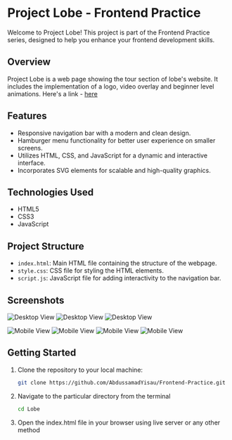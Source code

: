 # Project Lobe - Frontend Practice

Welcome to Project Lobe! This project is part of the Frontend Practice series, designed to help you enhance your frontend development skills.

## Overview

Project Lobe is a web page showing the tour section of lobe's website. It includes the implementation of a logo, video overlay and beginner level animations. Here's a link - [here](https://frontend-practice-4dn3.vercel.app/)

## Features

- Responsive navigation bar with a modern and clean design.
- Hamburger menu functionality for better user experience on smaller screens.
- Utilizes HTML, CSS, and JavaScript for a dynamic and interactive interface.
- Incorporates SVG elements for scalable and high-quality graphics.

## Technologies Used

- HTML5
- CSS3
- JavaScript


## Project Structure

- `index.html`: Main HTML file containing the structure of the webpage.
- `style.css`: CSS file for styling the HTML elements.
- `script.js`: JavaScript file for adding interactivity to the navigation bar.

## Screenshots

![Desktop View](images/1.png)
![Desktop View](images/2.png)
![Desktop View](images/7.png)

![Mobile View](images/3.png)
![Mobile View](images/4.png)
![Mobile View](images/5.png)
![Mobile View](images/6.png)


## Getting Started

1. Clone the repository to your local machine:

   ```bash
   git clone https://github.com/AbdussamadYisau/Frontend-Practice.git

2. Navigate to the particular directory from the terminal
    ```bash
    cd Lobe
    
3. Open the index.html file in your browser using live server or any other method